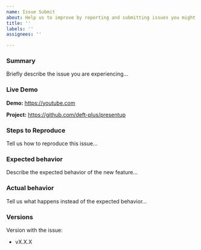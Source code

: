 ```yaml
---
name: Issue Submit
about: Help us to improve by reporting and submitting issues you might find.
title: ''
labels: ''
assignees: ''

---
```


<!-- Instructions For Filing an Issue: https://github.com/deft-plus/fragment/blob/latest/CONTRIBUTING.md -->

### Summary

Briefly describe the issue you are experiencing...

### Live Demo

**Demo:** https://youtube.com

**Project:** https://github.com/deft-plus/presentup

### Steps to Reproduce

Tell us how to reproduce this issue...

### Expected behavior

Describe the expected behavior of the new feature...

### Actual behavior

Tell us what happens instead of the expected behavior...

### Versions

Version with the issue:

- vX.X.X
